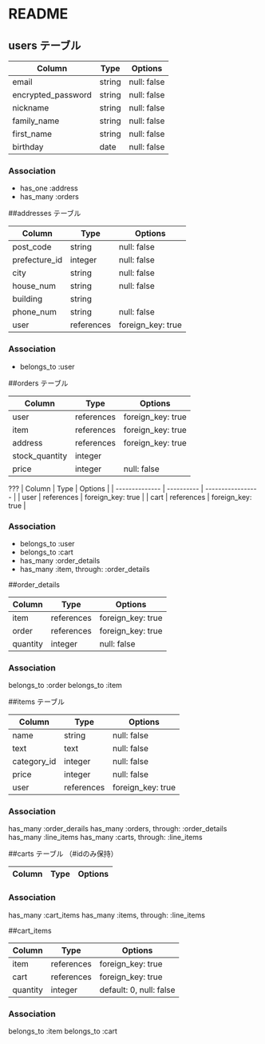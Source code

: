 # README

## users テーブル

| Column               | Type   | Options     |
| -------------------- | ------ | ----------- |
| email                | string | null: false |
| encrypted_password   | string | null: false |
| nickname             | string | null: false |
| family_name          | string | null: false |
| first_name           | string | null: false |
| birthday             | date   | null: false |

### Association

- has_one :address
- has_many :orders


##addresses テーブル
      
| Column        | Type       | Options           |
| ------------  | ---------- | ----------------- |
| post_code     | string     | null: false       |
| prefecture_id | integer    | null: false       |
| city          | string     | null: false       |
| house_num     | string     | null: false       |
| building      | string     |                   |
| phone_num     | string     | null: false       |
| user          | references | foreign_key: true |

### Association

- belongs_to :user


##orders テーブル

| Column         | Type       | Options           |
| -------------- | ---------- | ----------------- |
| user           | references | foreign_key: true |
| item           | references | foreign_key: true |
| address        | references | foreign_key: true |
| stock_quantity | integer    |                   |
| price          | integer    | null: false       |

???
| Column         | Type       | Options           |
| -------------- | ---------- | ----------------- |
| user           | references | foreign_key: true |
| cart           | references | foreign_key: true |

### Association

- belongs_to :user
- belongs_to :cart
- has_many :order_details
- has_many :item, through: :order_details


##order_details

| Column        | Type       | Options           |
| ------------  | ---------- | ----------------- |
| item          | references | foreign_key: true |
| order         | references | foreign_key: true |
| quantity      | integer    | null: false       |

### Association

belongs_to :order
belongs_to :item


##items テーブル

| Column        | Type       | Options           |
| ------------  | ---------- | ----------------- |
| name          | string     | null: false       |
| text          | text       | null: false       |
| category_id   | integer    | null: false       |
| price         | integer    | null: false       |
| user          | references | foreign_key: true |

### Association

has_many :order_derails
has_many :orders, through: :order_details
has_many :line_items
has_many :carts, through: :line_items


##carts テーブル （#idのみ保持）

| Column        | Type       | Options           |
| ------------  | ---------- | ----------------- |

### Association

has_many :cart_items
has_many :items, through: :line_items


##cart_items

| Column        | Type       | Options           |
| ------------  | ---------- | ----------------- |
| item          | references | foreign_key: true |
| cart          | references | foreign_key: true |
| quantity      | integer    | default: 0, null: false |

### Association

belongs_to :item
belongs_to :cart